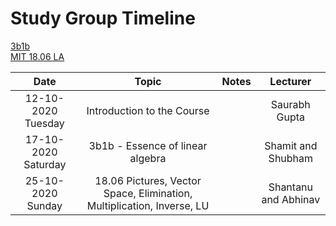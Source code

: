 # Study Group Timeline

[3b1b](https://www.youtube.com/playlist?list=PLZHQObOWTQDPD3MizzM2xVFitgF8hE_ab)  
[MIT 18.06 LA](https://www.youtube.com/playlist?list=PL221E2BBF13BECF6C)

|        Date         |                                 Topic                                  | Notes |       Lecturer       |
| :-----------------: | :--------------------------------------------------------------------: | :---: | :------------------: |
| 12-10-2020 Tuesday  |                       Introduction to the Course                       |       |    Saurabh Gupta     |
| 17-10-2020 Saturday |                    3b1b - Essence of linear algebra                    |       |  Shamit and Shubham  |
|  25-10-2020 Sunday  | 18.06 Pictures, Vector Space, Elimination, Multiplication, Inverse, LU |       | Shantanu and Abhinav |

